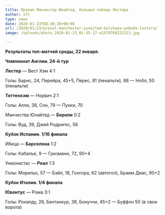 ```yaml
---
title: Провал Манчестер Юнайтед, большая победа Лестера
author: xfr
type: news
date: 2020-01-23T08:30:26+00:00
url: /2020/01/23/proval-manchester-yunajted-bolshaya-pobeda-lestera/
image: /uploads/photo_2020-01-23_01-35-17-e1579768222223.jpg

---
```

**Результаты топ-матчей среды, 22 января.**

**Чемпионат Англии. 24-й тур**

**Лестер** &#8212; Вест Хэм 4:1
  
Голы: Барнс, 24, Перейра, 45+5, Перес, 81 (пенальти), 88 &#8212; Нобл, 50 (пенальти)

**Тоттенхэм** &#8212; Норвич 2:1
  
Голы: Алли, 38, Сон, 79 &#8212; Пукки, 70

Манчестер Юнайтед &#8212; **Бернли** 0:2
  
Голы: Вуд, 39, Джей Родригес, 56

**Кубок Испании. 1/16 финала**

Ибица &#8212; **Барселона** 1:2
  
Голы: Кабалье, 9 &#8212; Гризманн, 72, 90+4

Унионистас &#8212; **Реал** 1:3
  
Голы: Морильо, 57 &#8212; Бэйл, 18, Гонгора, 62 (автогол), Браим Диас, 90+2

**Кубок Италии. 1/4 финала**

**Ювентус** &#8212; Рома 3:1
  
Голы: Роналду, 26, Бентанкур, 38, Бонуччи, 45+2 &#8212; Буффон 50 (в свои ворота)
